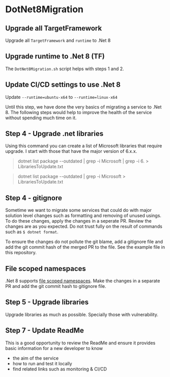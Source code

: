 # DotNet8Migration

## Upgrade all TargetFramework

Upgrade all ``TargetFramework`` and ``runtime`` to .Net 8

## Upgrade runtime to .Net 8 (TF)
The ```DotNet8Migration.sh``` script helps with steps 1 and 2. 

## Update CI/CD settings to use .Net 8

Update ``--runtime=ubuntu-x64`` to ``--runtime=linux-x64``

Until this step, we have done the very basics of migrating a service to .Net 8. The following steps would help to improve the health of the service without spending much time on it.

## Step 4 - Upgrade .net libraries 
Using this command you can create a list of Microsoft libraries that require upgrade. I start with those that have the major version of 6.x.x.
> dotnet list package --outdated | grep -i Microsoft | grep -i 6. > LibrariesToUpdate.txt

>dotnet list package --outdated | grep -i Microsoft > LibrariesToUpdate.txt

## Step 4 - gitignore
Sometime we want to migrate some services that could do with major solution level changes such as formatting and removing of unused usings.  
To do these changes, apply the changes in a seperate PR. Review the changes are as you expected. Do not trust fully on the result of commands such as ``$ dotnet format``.

To ensure the changes do not pollute the git blame, add a gitignore file and add the git commit hash of the merged PR to the file. See the example file in this repository.

## File scoped namespaces

.Net 8 supports [file scoped namespaces](https://learn.microsoft.com/en-us/dotnet/csharp/language-reference/proposals/csharp-10.0/file-scoped-namespaces).
Make the changes in a separate PR and add the git commit hash to gitignore file.

## Step 5 - Upgrade libraries
 Upgrade libraries as much as possible. Specially those with vulnerability.

## Step 7 - Update ReadMe 
This is a good opportunity to review the ReadMe and ensure it provides basic information for a new developer to know 
* the aim of the service  
* how to run and test it locally
* find related links such as monitoring & CI/CD
